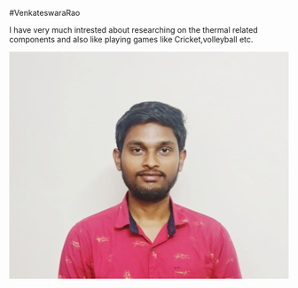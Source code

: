 #VenkateswaraRao

I have very much intrested about researching on the thermal related components and also like playing games like Cricket,volleyball etc.

![MyPic](Pic.png)
